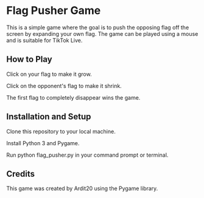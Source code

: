 # Flag Pusher Game
This is a simple game where the goal is to push the opposing flag off the screen by expanding your own flag. 
The game can be played using a mouse and is suitable for TikTok Live.

## How to Play

Click on your flag to make it grow.

Click on the opponent's flag to make it shrink.

The first flag to completely disappear wins the game.

## Installation and Setup

Clone this repository to your local machine.

Install Python 3 and Pygame.

Run python flag_pusher.py in your command prompt or terminal.


## Credits
This game was created by Ardit20 using the Pygame library.
